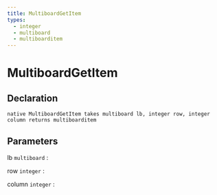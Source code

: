 ```yaml
---
title: MultiboardGetItem
types:
  - integer
  - multiboard
  - multiboarditem
---
```


# MultiboardGetItem

## Declaration

```jass
native MultiboardGetItem takes multiboard lb, integer row, integer column returns multiboarditem
```

## Parameters
lb `multiboard`
: 

row `integer`
: 

column `integer`
: 

